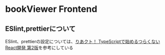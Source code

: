 # bookViewer Frontend

## ESlint,prettierについて
ESlint、prettierの設定については、[りあクト！ TypeScriptで始めるつらくないReact開発 第2版](https://booth.pm/ja/items/1312652)を参考にしている


